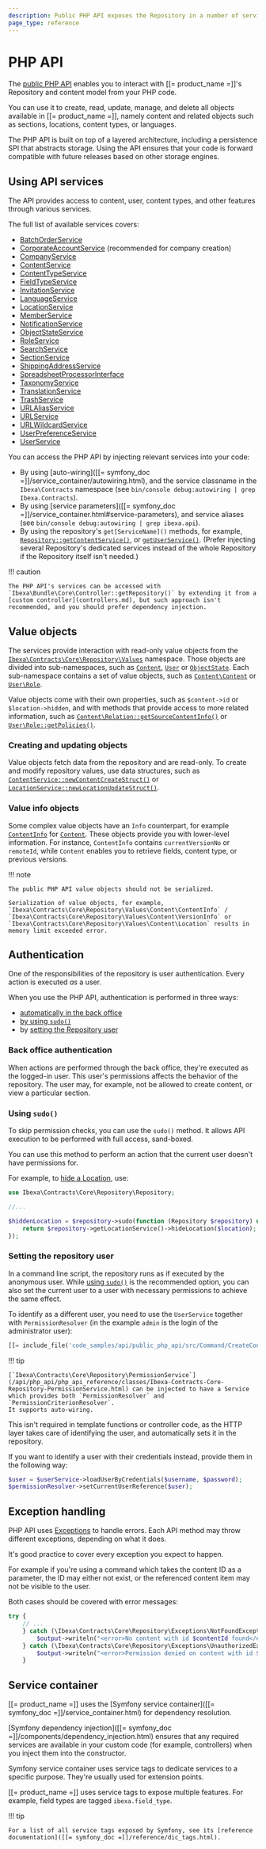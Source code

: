 ```yaml
---
description: Public PHP API exposes the Repository in a number of services and allows creating, reading, updating, managing, and deleting objects.
page_type: reference
---
```


# PHP API

The [public PHP API](/api/php_api/php_api_reference/index.html) enables you to interact with [[= product_name =]]'s Repository and content model from your PHP code.

You can use it to create, read, update, manage, and delete all objects available in [[= product_name =]], namely content and related objects such as sections, locations, content types, or languages.

The PHP API is built on top of a layered architecture, including a persistence SPI that abstracts storage.
Using the API ensures that your code is forward compatible with future releases based on other storage engines.

## Using API services

The API provides access to content, user, content types, and other features through various services.

The full list of available services covers:

- [BatchOrderService](/api/php_api/php_api_reference/classes/Ibexa-Contracts-Cart-BatchOrderServiceInterface.html)
- [CorporateAccountService](/api/php_api/php_api_reference/classes/Ibexa-Contracts-CorporateAccount-Service-CorporateAccountService.html) (recommended for company creation)
- [CompanyService](/api/php_api/php_api_reference/classes/Ibexa-Contracts-CorporateAccount-Service-CompanyService.html)
- [ContentService](/api/php_api/php_api_reference/classes/Ibexa-Contracts-Core-Repository-ContentService.html)
- [ContentTypeService](/api/php_api/php_api_reference/classes/Ibexa-Contracts-Core-Repository-ContentTypeService.html)
- [FieldTypeService](/api/php_api/php_api_reference/classes/Ibexa-Contracts-Core-Repository-FieldTypeService.html)
- [InvitationService](/api/php_api/php_api_reference/classes/Ibexa-Contracts-User-Invitation-InvitationService.html)
- [LanguageService](/api/php_api/php_api_reference/classes/Ibexa-Contracts-Core-Repository-LanguageService.html)
- [LocationService](/api/php_api/php_api_reference/classes/Ibexa-Contracts-Core-Repository-LocationService.html)
- [MemberService](/api/php_api/php_api_reference/classes/Ibexa-Contracts-CorporateAccount-Service-MemberService.html)
- [NotificationService](/api/php_api/php_api_reference/classes/Ibexa-Contracts-Core-Repository-NotificationService.html)
- [ObjectStateService](/api/php_api/php_api_reference/classes/Ibexa-Contracts-Core-Repository-ObjectStateService.html)
- [RoleService](/api/php_api/php_api_reference/classes/Ibexa-Contracts-Core-Repository-RoleService.html)
- [SearchService](/api/php_api/php_api_reference/classes/Ibexa-Contracts-Core-Repository-SearchService.html)
- [SectionService](/api/php_api/php_api_reference/classes/Ibexa-Contracts-Core-Repository-SectionService.html)
- [ShippingAddressService](/api/php_api/php_api_reference/classes/Ibexa-Contracts-CorporateAccount-Service-ShippingAddressService.html)
- [SpreadsheetProcessorInterface](/api/php_api/php_api_reference/classes/Ibexa-Contracts-Cart-FileProcessor-SpreadsheetProcessorInterface.html)
- [TaxonomyService](/api/php_api/php_api_reference/classes/Ibexa-Contracts-Taxonomy-Service-TaxonomyServiceInterface.html)
- [TranslationService](/api/php_api/php_api_reference/classes/Ibexa-Contracts-Core-Repository-TranslationService.html)
- [TrashService](/api/php_api/php_api_reference/classes/Ibexa-Contracts-Core-Repository-TrashService.html)
- [URLAliasService](/api/php_api/php_api_reference/classes/Ibexa-Contracts-Core-Repository-URLAliasService.html)
- [URLService](/api/php_api/php_api_reference/classes/Ibexa-Contracts-Core-Repository-URLService.html)
- [URLWildcardService](/api/php_api/php_api_reference/classes/Ibexa-Contracts-Core-Repository-URLWildcardService.html)
- [UserPreferenceService](/api/php_api/php_api_reference/classes/Ibexa-Contracts-Core-Repository-UserPreferenceService.html)
- [UserService](/api/php_api/php_api_reference/classes/Ibexa-Contracts-Core-Repository-UserService.html)

You can access the PHP API by injecting relevant services into your code:

- By using [auto-wiring]([[= symfony_doc =]]/service_container/autowiring.html), and the service classname in the `Ibexa\Contracts` namespace (see `bin/console debug:autowiring | grep Ibexa.Contracts`).
- By using [service parameters]([[= symfony_doc =]]/service_container.html#service-parameters), and service aliases (see `bin/console debug:autowiring | grep ibexa.api`).
- By using the repository's `get[ServiceName]()` methods, for example, [`Repository::getContentService()`](/api/php_api/php_api_reference/classes/Ibexa-Contracts-Core-Repository-Repository.html#method_getContentService), or [`getUserService()`](/api/php_api/php_api_reference/classes/Ibexa-Contracts-Core-Repository-Repository.html#method_getUserService).
  (Prefer injecting several Repository's dedicated services instead of the whole Repository if the Repository itself isn't needed.)

!!! caution

    The PHP API's services can be accessed with `Ibexa\Bundle\Core\Controller::getRepository()` by extending it from a [custom controller](controllers.md), but such approach isn't recommended, and you should prefer dependency injection.

## Value objects

The services provide interaction with read-only value objects from the [`Ibexa\Contracts\Core\Repository\Values`](/api/php_api/php_api_reference/namespaces/ibexa-contracts-core-repository-values.html) namespace.
Those objects are divided into sub-namespaces, such as [`Content`](/api/php_api/php_api_reference/namespaces/ibexa-contracts-core-repository-values-content.html), [`User`](/api/php_api/php_api_reference/namespaces/ibexa-contracts-core-repository-values-user.html) or [`ObjectState`](/api/php_api/php_api_reference/namespaces/ibexa-contracts-core-repository-values-objectstate.html).
Each sub-namespace contains a set of value objects,
such as [`Content\Content`](/api/php_api/php_api_reference/classes/Ibexa-Contracts-Core-Repository-Values-Content-Content.html) or [`User\Role`](/api/php_api/php_api_reference/classes/Ibexa-Contracts-Core-Repository-Values-User-Role.html).

Value objects come with their own properties, such as `$content->id` or `$location->hidden`, and with methods that provide access to more related information, such as [`Content\Relation::getSourceContentInfo()`](/api/php_api/php_api_reference/classes/Ibexa-Contracts-Core-Repository-Values-Content-Relation.html#method_getSourceContentInfo) or [`User\Role::getPolicies()`](/api/php_api/php_api_reference/classes/Ibexa-Contracts-Core-Repository-Values-User-Role.html#method_getPolicies).

### Creating and updating objects

Value objects fetch data from the repository and are read-only.
To create and modify repository values, use data structures, such as [`ContentService::newContentCreateStruct()`](https://github.com/ibexa/core/blob/v4.6.6/src/contracts/Repository/ContentService.php#L572) or [`LocationService::newLocationUpdateStruct()`](https://github.com/ibexa/core/blob/v4.6.6/src/contracts/Repository/LocationService.php#L238).

### Value info objects

Some complex value objects have an `Info` counterpart, for example [`ContentInfo`](https://github.com/ibexa/core/blob/main/src/contracts/Repository/Values/Content/ContentInfo.php) for [`Content`](https://github.com/ibexa/core/blob/main/src/contracts/Repository/Values/Content/Content.php).
These objects provide you with lower-level information.
For instance, `ContentInfo` contains `currentVersionNo` or `remoteId`, while `Content` enables you to retrieve fields, content type, or previous versions.

!!! note

    The public PHP API value objects should not be serialized.

    Serialization of value objects, for example, `Ibexa\Contracts\Core\Repository\Values\Content\ContentInfo` /  `Ibexa\Contracts\Core\Repository\Values\Content\VersionInfo` or `Ibexa\Contracts\Core\Repository\Values\Content\Location` results in memory limit exceeded error.


## Authentication

One of the responsibilities of the repository is user authentication.
Every action is executed *as* a user.

When you use the PHP API, authentication is performed in three ways:

- [automatically in the back office](#back-office-authentication)
- [by using `sudo()`](#using-sudo)
- by [setting the Repository user](#setting-the-repository-user)

### Back office authentication

When actions are performed through the back office, they're executed as the logged-in user.
This user's permissions affects the behavior of the repository.
The user may, for example, not be allowed to create content, or view a particular section.

### Using `sudo()`

To skip permission checks, you can use the `sudo()` method.
It allows API execution to be performed with full access, sand-boxed.

You can use this method to perform an action that the current user doesn't have permissions for.

For example, to [hide a Location](managing_content.md#hiding-and-revealing-locations), use:

``` php
use Ibexa\Contracts\Core\Repository\Repository;

//...

$hiddenLocation = $repository->sudo(function (Repository $repository) use ($location) {
    return $repository->getLocationService()->hideLocation($location);
});
```

### Setting the repository user

In a command line script, the repository runs as if executed by the anonymous user.
While [using `sudo()`](#using-sudo) is the recommended option, you can also set the current user to a user with necessary permissions to achieve the same effect.

To identify as a different user, you need to use the `UserService` together with `PermissionResolver` (in the example `admin` is the login of the administrator user):

``` php
[[= include_file('code_samples/api/public_php_api/src/Command/CreateContentCommand.php', 50, 52) =]]
```

!!! tip

    [`Ibexa\Contracts\Core\Repository\PermissionService`](/api/php_api/php_api_reference/classes/Ibexa-Contracts-Core-Repository-PermissionService.html) can be injected to have a Service which provides both `PermissionResolver` and `PermissionCriterionResolver`.
    It supports auto-wiring.

This isn't required in template functions or controller code, as the HTTP layer takes care of identifying the user, and automatically sets it in the repository.

If you want to identify a user with their credentials instead, provide them in the following way:

``` php
$user = $userService->loadUserByCredentials($username, $password);
$permissionResolver->setCurrentUserReference($user);
```

## Exception handling

PHP API uses [Exceptions](https://www.php.net/exceptions) to handle errors.
Each API method may throw different exceptions, depending on what it does.

It's good practice to cover every exception you expect to happen.

For example if you're using a command which takes the content ID as a parameter, the ID may either not exist, or the referenced content item may not be visible to the user.

Both cases should be covered with error messages:

``` php
try {
    // ...
    } catch (\Ibexa\Contracts\Core\Repository\Exceptions\NotFoundException $e) {
        $output->writeln("<error>No content with id $contentId found</error>");
    } catch (\Ibexa\Contracts\Core\Repository\Exceptions\UnauthorizedException $e) {
        $output->writeln("<error>Permission denied on content with id $contentId</error>");
    }
```

## Service container

[[= product_name =]] uses the [Symfony service container]([[= symfony_doc =]]/service_container.html) for dependency resolution.

[Symfony dependency injection]([[= symfony_doc =]]/components/dependency_injection.html) ensures that any required services are available in your custom code (for example, controllers) when you inject them into the constructor.

Symfony service container uses service tags to dedicate services to a specific purpose.
They're usually used for extension points.

[[= product_name =]] uses service tags to expose multiple features.
For example, field types are tagged `ibexa.field_type`.

!!! tip

    For a list of all service tags exposed by Symfony, see its [reference documentation]([[= symfony_doc =]]/reference/dic_tags.html).
